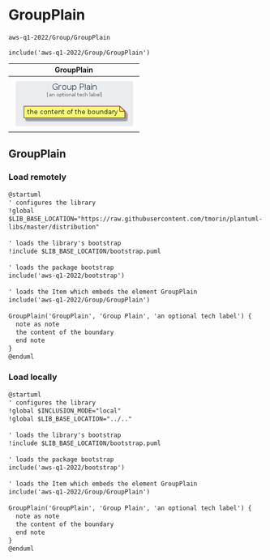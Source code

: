 # GroupPlain


```text
aws-q1-2022/Group/GroupPlain
```

```text
include('aws-q1-2022/Group/GroupPlain')
```



| GroupPlain |
| :---: |
| ![illustration for GroupPlain](../../aws-q1-2022/Group/GroupPlain.Local.png) |




## GroupPlain

### Load remotely
```plantuml
@startuml
' configures the library
!global $LIB_BASE_LOCATION="https://raw.githubusercontent.com/tmorin/plantuml-libs/master/distribution"

' loads the library's bootstrap
!include $LIB_BASE_LOCATION/bootstrap.puml

' loads the package bootstrap
include('aws-q1-2022/bootstrap')

' loads the Item which embeds the element GroupPlain
include('aws-q1-2022/Group/GroupPlain')

GroupPlain('GroupPlain', 'Group Plain', 'an optional tech label') {
  note as note
  the content of the boundary
  end note
}
@enduml
```

### Load locally
```plantuml
@startuml
' configures the library
!global $INCLUSION_MODE="local"
!global $LIB_BASE_LOCATION="../.."

' loads the library's bootstrap
!include $LIB_BASE_LOCATION/bootstrap.puml

' loads the package bootstrap
include('aws-q1-2022/bootstrap')

' loads the Item which embeds the element GroupPlain
include('aws-q1-2022/Group/GroupPlain')

GroupPlain('GroupPlain', 'Group Plain', 'an optional tech label') {
  note as note
  the content of the boundary
  end note
}
@enduml
```

